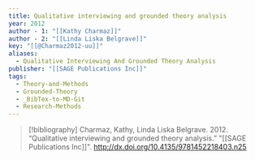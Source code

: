 ```yaml
---
title: Qualitative interviewing and grounded theory analysis
year: 2012
author - 1: "[[Kathy Charmaz]]"
author - 2: "[[Linda Liska Belgrave]]"
key: "[[@Charmaz2012-uu]]"
aliases:
  - Qualitative Interviewing And Grounded Theory Analysis
publisher: "[[SAGE Publications Inc]]"
tags:
  - Theory-and-Methods
  - Grounded-Theory
  - _BibTex-to-MD-Git
  - Research-Methods
---
```


> [!bibliography]
> Charmaz, Kathy, Linda Liska Belgrave. 2012. “Qualitative interviewing and grounded theory analysis.” "[[SAGE Publications Inc]]". http://dx.doi.org/10.4135/9781452218403.n25
